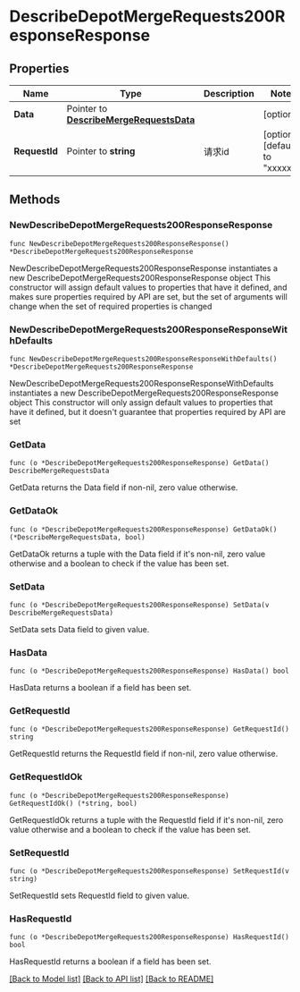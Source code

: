 # DescribeDepotMergeRequests200ResponseResponse

## Properties

Name | Type | Description | Notes
------------ | ------------- | ------------- | -------------
**Data** | Pointer to [**DescribeMergeRequestsData**](DescribeMergeRequestsData.md) |  | [optional] 
**RequestId** | Pointer to **string** | 请求id | [optional] [default to "xxxxx"]

## Methods

### NewDescribeDepotMergeRequests200ResponseResponse

`func NewDescribeDepotMergeRequests200ResponseResponse() *DescribeDepotMergeRequests200ResponseResponse`

NewDescribeDepotMergeRequests200ResponseResponse instantiates a new DescribeDepotMergeRequests200ResponseResponse object
This constructor will assign default values to properties that have it defined,
and makes sure properties required by API are set, but the set of arguments
will change when the set of required properties is changed

### NewDescribeDepotMergeRequests200ResponseResponseWithDefaults

`func NewDescribeDepotMergeRequests200ResponseResponseWithDefaults() *DescribeDepotMergeRequests200ResponseResponse`

NewDescribeDepotMergeRequests200ResponseResponseWithDefaults instantiates a new DescribeDepotMergeRequests200ResponseResponse object
This constructor will only assign default values to properties that have it defined,
but it doesn't guarantee that properties required by API are set

### GetData

`func (o *DescribeDepotMergeRequests200ResponseResponse) GetData() DescribeMergeRequestsData`

GetData returns the Data field if non-nil, zero value otherwise.

### GetDataOk

`func (o *DescribeDepotMergeRequests200ResponseResponse) GetDataOk() (*DescribeMergeRequestsData, bool)`

GetDataOk returns a tuple with the Data field if it's non-nil, zero value otherwise
and a boolean to check if the value has been set.

### SetData

`func (o *DescribeDepotMergeRequests200ResponseResponse) SetData(v DescribeMergeRequestsData)`

SetData sets Data field to given value.

### HasData

`func (o *DescribeDepotMergeRequests200ResponseResponse) HasData() bool`

HasData returns a boolean if a field has been set.

### GetRequestId

`func (o *DescribeDepotMergeRequests200ResponseResponse) GetRequestId() string`

GetRequestId returns the RequestId field if non-nil, zero value otherwise.

### GetRequestIdOk

`func (o *DescribeDepotMergeRequests200ResponseResponse) GetRequestIdOk() (*string, bool)`

GetRequestIdOk returns a tuple with the RequestId field if it's non-nil, zero value otherwise
and a boolean to check if the value has been set.

### SetRequestId

`func (o *DescribeDepotMergeRequests200ResponseResponse) SetRequestId(v string)`

SetRequestId sets RequestId field to given value.

### HasRequestId

`func (o *DescribeDepotMergeRequests200ResponseResponse) HasRequestId() bool`

HasRequestId returns a boolean if a field has been set.


[[Back to Model list]](../README.md#documentation-for-models) [[Back to API list]](../README.md#documentation-for-api-endpoints) [[Back to README]](../README.md)


